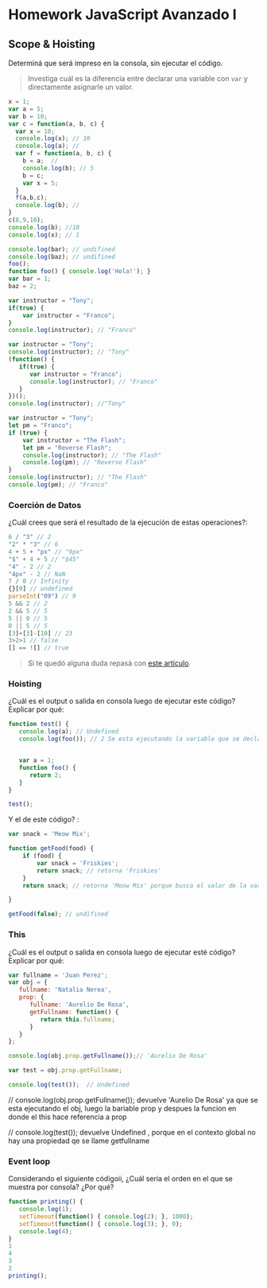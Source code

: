 
# Homework JavaScript Avanzado I

## Scope & Hoisting

Determiná que será impreso en la consola, sin ejecutar el código.

> Investiga cuál es la diferencia entre declarar una variable con `var` y directamente asignarle un valor.

```javascript
x = 1;
var a = 5;
var b = 10;
var c = function(a, b, c) {
  var x = 10;
  console.log(x); // 10
  console.log(a); // 
  var f = function(a, b, c) {
    b = a;  // 
    console.log(b); // 5
    b = c;
    var x = 5;
  }
  f(a,b,c);
  console.log(b); // 
}
c(8,9,10);
console.log(b); //10
console.log(x); // 1
```


```javascript
console.log(bar); // undifined
console.log(baz); // undifined
foo(); 
function foo() { console.log('Hola!'); }
var bar = 1;
baz = 2;
```


```javascript
var instructor = "Tony";
if(true) {
    var instructor = "Franco";
}
console.log(instructor); // "Franco"
```

```javascript
var instructor = "Tony";
console.log(instructor); // "Tony"
(function() {
   if(true) {
      var instructor = "Franco";
      console.log(instructor); // "Franco"
   }
})();
console.log(instructor); //"Tony"
```

```javascript
var instructor = "Tony";
let pm = "Franco";
if (true) {
    var instructor = "The Flash";
    let pm = "Reverse Flash";
    console.log(instructor); // "The Flash"
    console.log(pm); // "Reverse Flash"
}
console.log(instructor); // "The Flash"
console.log(pm); // "Franco"
```

### Coerción de Datos

¿Cuál crees que será el resultado de la ejecución de estas operaciones?:

```javascript
6 / "3" // 2
"2" * "3" // 6
4 + 5 + "px" // "9px"
"$" + 4 + 5 // "$45" 
"4" - 2 // 2
"4px" - 2 // NaN
7 / 0 // Infinity
{}[0] // undefined
parseInt("09") // 9
5 && 2 // 2
2 && 5 // 5
5 || 0 // 5
0 || 5 // 5
[3]+[3]-[10] // 23
3>2>1 // false
[] == ![] // true
```


> Si te quedó alguna duda repasá con [este artículo](http://javascript.info/tutorial/object-conversion).


### Hoisting

¿Cuál es el output o salida en consola luego de ejecutar este código? Explicar por qué:

```javascript
function test() {
   console.log(a); // Undefined
   console.log(foo()); // 2 Se esta ejecutando la variable que se declaro dentro de la funcion test()


   var a = 1; 
   function foo() {
      return 2;
   }
}

test();
```

Y el de este código? :

```javascript
var snack = 'Meow Mix';

function getFood(food) {
    if (food) {
        var snack = 'Friskies';
        return snack; // retorna 'Friskies'
    }
    return snack; // retorna 'Meow Mix' porque busca el valor de la variable declarada antes de crear la funcion

}

getFood(false); // undifined
```


### This

¿Cuál es el output o salida en consola luego de ejecutar esté código? Explicar por qué:

```javascript
var fullname = 'Juan Perez';
var obj = {
   fullname: 'Natalia Nerea',
   prop: {
      fullname: 'Aurelio De Rosa',
      getFullname: function() {
         return this.fullname;
      }
   }
};

console.log(obj.prop.getFullname());// 'Aurelio De Rosa'

var test = obj.prop.getFullname;

console.log(test());  // Undefined
```
// console.log(obj.prop.getFullname()); devuelve 'Aurelio De Rosa' ya que se esta ejecutando el obj, luego la bariable prop y despues la funcion en donde el this hace referencia a prop

// console.log(test()); devuelve Undefined , porque en el contexto global no hay una propiedad qe se llame getfullname


### Event loop

Considerando el siguiente códigoii, ¿Cuál sería el orden en el que se muestra por consola? ¿Por qué?

```javascript
function printing() {
   console.log(1);
   setTimeout(function() { console.log(2); }, 1000);
   setTimeout(function() { console.log(3); }, 0);
   console.log(4);
}
1 
4
3 
2
printing();
```
